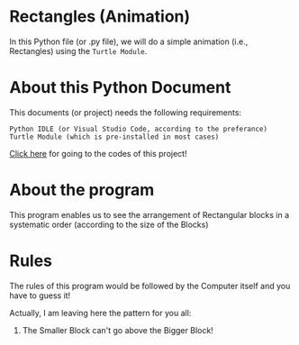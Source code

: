 # Rectangles (Animation)
In this Python file (or .py file), we will do a simple animation (i.e., Rectangles) using the ```Turtle Module```.

# About this Python Document
This documents (or project) needs the following requirements:
```
Python IDLE (or Visual Studio Code, according to the preferance)
Turtle Module (which is pre-installed in most cases)
```
[Click here](Rectangles.py) for going to the codes of this project!

# About the program
This program enables us to see the arrangement of Rectangular blocks in a systematic order (according to the size of the Blocks)

# Rules
The rules of this program would be followed by the Computer itself and you have to guess it!

Actually, I am leaving here the pattern for you all:

1) The Smaller Block can't go above the Bigger Block!
